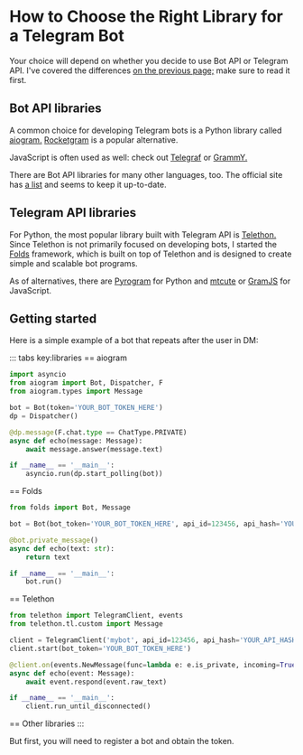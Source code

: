 # How to Choose the Right Library for a Telegram Bot

Your choice will depend on whether you decide to use Bot API or Telegram API. 
I've covered the differences [on the previous page;](./api) make sure to read it first.

## Bot API libraries

A common choice for developing Telegram bots is a Python library called [aiogram.](https://github.com/aiogram/aiogram) 
[Rocketgram](https://github.com/rocketgram/rocketgram) is a popular alternative.

JavaScript is often used as well: check out [Telegraf](https://github.com/telegraf/telegraf)
or [GrammY.](https://github.com/grammyjs/grammY)

There are Bot API libraries for many other languages, too. 
The official site has [a list](https://core.telegram.org/bots/samples) and seems to keep it up-to-date.

## Telegram API libraries

For Python, the most popular library built with Telegram API is [Telethon.](https://github.com/LonamiWebs/Telethon)
Since Telethon is not primarily focused on developing bots,
I started the [Folds](/folds/) framework, which is built on top of Telethon
and is designed to create simple and scalable bot programs.

As of alternatives, there are [Pyrogram](https://github.com/pyrogram/pyrogram) for Python and 
[mtcute](https://github.com/mtcute/mtcute) or [GramJS](https://github.com/gram-js/gramjs) for JavaScript.

[//]: # (todo other langs?)

## Getting started

Here is a simple example of a bot that repeats after the user in DM:

::: tabs key:libraries
== aiogram
```python
import asyncio
from aiogram import Bot, Dispatcher, F
from aiogram.types import Message

bot = Bot(token='YOUR_BOT_TOKEN_HERE')
dp = Dispatcher()

@dp.message(F.chat.type == ChatType.PRIVATE)
async def echo(message: Message):
    await message.answer(message.text)

if __name__ == '__main__':
    asyncio.run(dp.start_polling(bot))
```
== Folds
```python
from folds import Bot, Message

bot = Bot(bot_token='YOUR_BOT_TOKEN_HERE', api_id=123456, api_hash='YOUR_API_HASH')

@bot.private_message()
async def echo(text: str):
    return text

if __name__ == '__main__':
    bot.run()
```
== Telethon
```python
from telethon import TelegramClient, events
from telethon.tl.custom import Message

client = TelegramClient('mybot', api_id=123456, api_hash='YOUR_API_HASH')
client.start(bot_token='YOUR_BOT_TOKEN_HERE')

@client.on(events.NewMessage(func=lambda e: e.is_private, incoming=True))
async def echo(event: Message):
    await event.respond(event.raw_text)

if __name__ == '__main__':
    client.run_until_disconnected()
```
== Other libraries
<HelpNeeded/>
:::

But first, you will need to register a bot and obtain the token.
